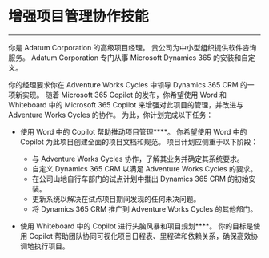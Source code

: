 # 增强项目管理协作技能
---
你是 Adatum Corporation 的高级项目经理。 贵公司为中小型组织提供软件咨询服务。 Adatum Corporation 专门从事 Microsoft Dynamics 365 的安装和自定义。

你的经理要求你在 Adventure Works Cycles 中领导 Dynamics 365 CRM 的一项新实现。 随着 Microsoft 365 Copilot 的发布，你希望使用 Word 和 Whiteboard 中的 Microsoft 365 Copilot 来增强对此项目的管理，并改进与 Adventure Works Cycles 的协作。 为此，你计划完成以下任务：

 -  使用 Word 中的 Copilot 帮助推动项目管理****。 你希望使用 Word 中的 Copilot 为此项目创建全面的项目文档和规范。 项目计划应侧重于以下阶段： 
    
     -  与 Adventure Works Cycles 协作，了解其业务并确定其系统要求。
     -  自定义 Dynamics 365 CRM 以满足 Adventure Works Cycles 的要求。
     -  在公司山地自行车部门的试点计划中推出 Dynamics 365 CRM 的初始安装。
     -  更新系统以解决在试点项目期间发现的任何未决问题。
     -  将 Dynamics 365 CRM 推广到 Adventure Works Cycles 的其他部门。
 -  使用 Whiteboard 中的 Copilot 进行头脑风暴和项目规划****。 你的目标是使用 Copilot 帮助团队协同可视化项目日程表、里程碑和依赖关系，确保高效协调地执行项目。
